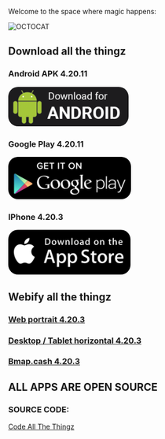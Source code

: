 <link rel="stylesheet" type="text/css" href="style.css">

Welcome to the space where magic happens:

![OCTOCAT](<https://user-images.githubusercontent.com/30203863/71215319-517d2a80-22af-11ea-9ca8-206a2162c1cb.png> "OCTOCAT")

## Download all the thingz

### Android APK 4.20.11

<a target="_blank" href="https://github.com/theRealBitcoinClub/flutter_coinector/releases/download/public/app-release.apk" title="Android APK Download">
  <img style="border-radius:20px" alt="Android APK Download"
       title="Android APK Download"
       src="https://github.com/theRealBitcoinClub/therealbitcoinclub.github.io/raw/6460d5061b098532b4f81751c0a039b7a6926708/android-apk-download.png"
  />
</a>

### Google Play 4.20.11

<a target="_blank" href="https://play.google.com/store/apps/details?id=cash.bitcoinmap.coinector" title="Google Play Download">
  <img style="border-radius:20px" alt="Google Play Download"
       title="Google Play Download"
       src="https://github.com/theRealBitcoinClub/therealbitcoinclub.github.io/raw/master/app-download-playstore.png"
  />
</a>

### IPhone 4.20.3

<a href="http://coinector.app" target="_blank" title="IPhone App">
  <img style="border-radius:20px" alt="IPhone App"
       title="IPhone App"
       src="https://github.com/theRealBitcoinClub/therealbitcoinclub.github.io/raw/master/app-download-iphone.png"
  />
</a>

## Webify all the thingz

### [Web portrait 4.20.3](http://coinector.app) 

### [Desktop / Tablet horizontal 4.20.3](http://bmap.app)

### [Bmap.cash 4.20.3](http://bitcoinmap.cash)

## ALL APPS ARE OPEN SOURCE
### SOURCE CODE:
[Code All The Thingz](https://github.com/therealbitcoinclub)